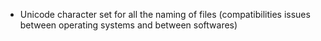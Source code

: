 * Unicode character set for all the naming of files (compatibilities issues between operating systems and between softwares)
